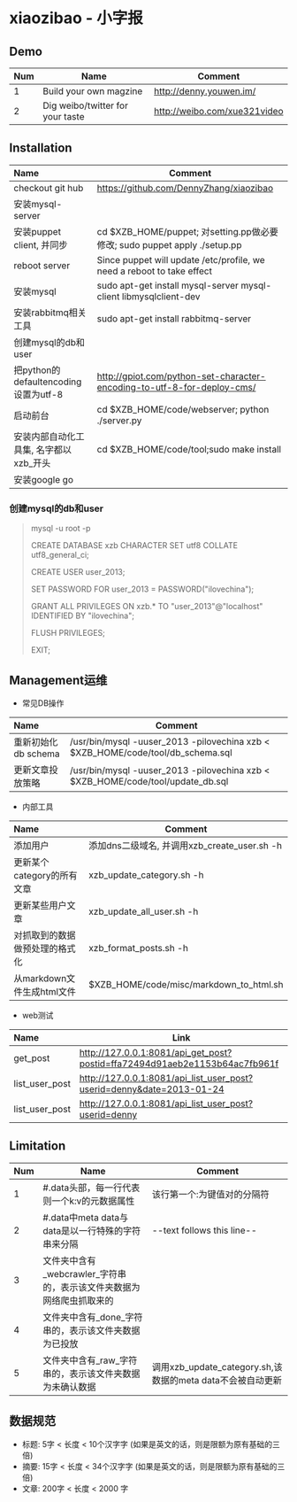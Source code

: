 xiaozibao - 小字报
=========
## Demo
| Num | Name                                   | Comment                                                                      |
|:----|----------------------------------------|------------------------------------------------------------------------------|
|   1 | Build your own magzine                 | http://denny.youwen.im/                                                      |
|   2 | Dig weibo/twitter for your taste       | http://weibo.com/xue321video                                                 |

## Installation
| Name                                   | Comment                                                                      |
|:----------------------------------------|------------------------------------------------------------------------------|
| checkout git hub                       | https://github.com/DennyZhang/xiaozibao                                      |
| 安装mysql-server                       |                                                                              |
| 安装puppet client, 并同步              | cd $XZB_HOME/puppet; 对setting.pp做必要修改; sudo puppet apply ./setup.pp     |
| reboot server                          | Since puppet will update /etc/profile, we need a reboot to take effect       |
| 安装mysql                              | sudo apt-get install mysql-server mysql-client libmysqlclient-dev            |
| 安装rabbitmq相关工具                   | sudo apt-get install rabbitmq-server                                         |
| 创建mysql的db和user                    |                                                                              |
| 把python的defaultencoding设置为utf-8   | http://gpiot.com/python-set-character-encoding-to-utf-8-for-deploy-cms/      |
| 启动前台                               | cd $XZB_HOME/code/webserver; python ./server.py                        |
| 安装内部自动化工具集, 名字都以xzb_开头 | cd $XZB_HOME/code/tool;sudo make install                                     |
| 安装google go                        |                                                                              |

### 创建mysql的db和user
>  mysql -u root -p
>
>   CREATE DATABASE xzb CHARACTER SET utf8 COLLATE utf8_general_ci;
>
>   CREATE USER user_2013;
>
>   SET PASSWORD FOR user_2013 = PASSWORD("ilovechina");
>
>   GRANT ALL PRIVILEGES ON xzb.* TO "user_2013"@"localhost" IDENTIFIED BY "ilovechina";
>
>   FLUSH PRIVILEGES;
>
>   EXIT;

## Management运维
- 常见DB操作

| Name                | Comment                                                                         |
|:---------------------|---------------------------------------------------------------------------------|
| 重新初始化db schema | /usr/bin/mysql -uuser_2013 -pilovechina xzb < $XZB_HOME/code/tool/db_schema.sql |
| 更新文章投放策略    | /usr/bin/mysql -uuser_2013 -pilovechina xzb < $XZB_HOME/code/tool/update_db.sql |

- 内部工具

| Name                           | Comment                                      |
|:--------------------------------|----------------------------------------------|
| 添加用户                       | 添加dns二级域名, 并调用xzb_create_user.sh -h |
| 更新某个category的所有文章     | xzb_update_category.sh -h                    |
| 更新某些用户文章               | xzb_update_all_user.sh -h                    |
| 对抓取到的数据做预处理的格式化 | xzb_format_posts.sh -h                       |
| 从markdown文件生成html文件     | $XZB_HOME/code/misc/markdown_to_html.sh      |

- web测试

| Name           | Link                                                                       |
|:----------------|----------------------------------------------------------------------------|
| get_post       | http://127.0.0.1:8081/api_get_post?postid=ffa72494d91aeb2e1153b64ac7fb961f |
| list_user_post | http://127.0.0.1:8081/api_list_user_post?userid=denny&date=2013-01-24      |
| list_user_post | http://127.0.0.1:8081/api_list_user_post?userid=denny                      |

## Limitation
| Num | Name                                                                 | Comment                                                    |
|:-----|----------------------------------------------------------------------|------------------------------------------------------------|
|   1 | #.data头部，每一行代表则一个k:v的元数据属性                          | 该行第一个:为键值对的分隔符                                |
|   2 | #.data中meta data与data是以一行特殊的字符串来分隔                    | --text follows this line--                                 |
|   3 | 文件夹中含有_webcrawler_字符串的，表示该文件夹数据为网络爬虫抓取来的 |                                                            |
|   4 | 文件夹中含有_done_字符串的，表示该文件夹数据为已投放                 |                                                            |
|   5 | 文件夹中含有_raw_字符串的，表示该文件夹数据为未确认数据              | 调用xzb_update_category.sh,该数据的meta data不会被自动更新 |

## 数据规范
- 标题: 5字 < 长度 < 10个汉字字 (如果是英文的话，则是限额为原有基础的三倍)
- 摘要: 15字 < 长度 < 34个汉字字 (如果是英文的话，则是限额为原有基础的三倍)
- 文章: 200字 < 长度 < 2000 字
